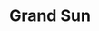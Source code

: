 --- 
title: "Grand Sun"
publishdate: "2019-9-11T16:48:46+02:00"
src: "https://365manga.net/manga/grand-sun"
image: "https://data.365manga.net/images/thumbnails/1920-grand-sun.jpg"
description: "In Japan, criminals are running rampant, and the law enforcement quality is worse than it has ever been. Anyone who has a large amount of money or is even a bit famous is liable to be kidnapped at any time, and it happens constantly. Bodyguards have become a necessity for anyone who doesn't want to be held captive, and special schools have been created for the soul purpose of training…"
---